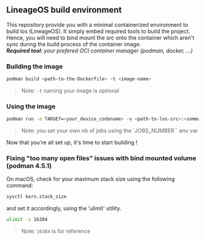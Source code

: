## LineageOS build environment
This repository provide you with a minimal containerized environment to build los (LineageOS). It simply embed required tools to build the project. Hence, you will need to bind mount the src onto the container which aren't sync during the build process of the container image. \
_**Required tool**: your prefered OCI container manager (podman, docker, ...)_

### Building the image
```sh
podman build <path-to-the-Dockerfile> -t <image-name>
```
> Note: `-t` naming your image is optional 

### Using the image
```sh
podman run -e TARGET=<your_device_codename> -v <path-to-los-src>:<somewhere-in-the-container> -it <image-name/id>
```
> Note: you set your own nb of jobs using the `JOBS_NUMBER`` env var

Now that you're all set up, it's time to start building !

### Fixing "too many open files" issues with bind mounted volume (podman 4.5.1)
On macOS, check for your maximum stack size using the following command:
```sh
sysctl kern.stack_size
```
and set it accordingly, using the 'ulimit' utility.
```sh 
ulimit -s 16384
```
> Note: `16384` is for reference